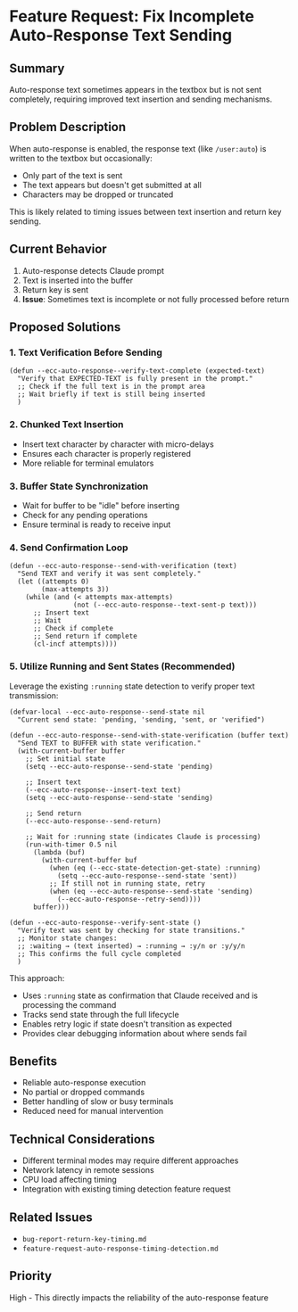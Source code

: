 # Feature Request: Fix Incomplete Auto-Response Text Sending

## Summary
Auto-response text sometimes appears in the textbox but is not sent completely, requiring improved text insertion and sending mechanisms.

## Problem Description
When auto-response is enabled, the response text (like `/user:auto`) is written to the textbox but occasionally:
- Only part of the text is sent
- The text appears but doesn't get submitted at all
- Characters may be dropped or truncated

This is likely related to timing issues between text insertion and return key sending.

## Current Behavior
1. Auto-response detects Claude prompt
2. Text is inserted into the buffer
3. Return key is sent
4. **Issue**: Sometimes text is incomplete or not fully processed before return

## Proposed Solutions

### 1. Text Verification Before Sending
```elisp
(defun --ecc-auto-response--verify-text-complete (expected-text)
  "Verify that EXPECTED-TEXT is fully present in the prompt."
  ;; Check if the full text is in the prompt area
  ;; Wait briefly if text is still being inserted
  )
```

### 2. Chunked Text Insertion
- Insert text character by character with micro-delays
- Ensures each character is properly registered
- More reliable for terminal emulators

### 3. Buffer State Synchronization
- Wait for buffer to be "idle" before inserting
- Check for any pending operations
- Ensure terminal is ready to receive input

### 4. Send Confirmation Loop
```elisp
(defun --ecc-auto-response--send-with-verification (text)
  "Send TEXT and verify it was sent completely."
  (let ((attempts 0)
        (max-attempts 3))
    (while (and (< attempts max-attempts)
                (not (--ecc-auto-response--text-sent-p text)))
      ;; Insert text
      ;; Wait
      ;; Check if complete
      ;; Send return if complete
      (cl-incf attempts))))
```

### 5. Utilize Running and Sent States (Recommended)
Leverage the existing `:running` state detection to verify proper text transmission:

```elisp
(defvar-local --ecc-auto-response--send-state nil
  "Current send state: 'pending, 'sending, 'sent, or 'verified")

(defun --ecc-auto-response--send-with-state-verification (buffer text)
  "Send TEXT to BUFFER with state verification."
  (with-current-buffer buffer
    ;; Set initial state
    (setq --ecc-auto-response--send-state 'pending)
    
    ;; Insert text
    (--ecc-auto-response--insert-text text)
    (setq --ecc-auto-response--send-state 'sending)
    
    ;; Send return
    (--ecc-auto-response--send-return)
    
    ;; Wait for :running state (indicates Claude is processing)
    (run-with-timer 0.5 nil
      (lambda (buf)
        (with-current-buffer buf
          (when (eq (--ecc-state-detection-get-state) :running)
            (setq --ecc-auto-response--send-state 'sent))
          ;; If still not in running state, retry
          (when (eq --ecc-auto-response--send-state 'sending)
            (--ecc-auto-response--retry-send))))
      buffer)))

(defun --ecc-auto-response--verify-sent-state ()
  "Verify text was sent by checking for state transitions."
  ;; Monitor state changes: 
  ;; :waiting → (text inserted) → :running → :y/n or :y/y/n
  ;; This confirms the full cycle completed
  )
```

This approach:
- Uses `:running` state as confirmation that Claude received and is processing the command
- Tracks send state through the full lifecycle
- Enables retry logic if state doesn't transition as expected
- Provides clear debugging information about where sends fail

## Benefits
- Reliable auto-response execution
- No partial or dropped commands
- Better handling of slow or busy terminals
- Reduced need for manual intervention

## Technical Considerations
- Different terminal modes may require different approaches
- Network latency in remote sessions
- CPU load affecting timing
- Integration with existing timing detection feature request

## Related Issues
- `bug-report-return-key-timing.md`
- `feature-request-auto-response-timing-detection.md`

## Priority
High - This directly impacts the reliability of the auto-response feature